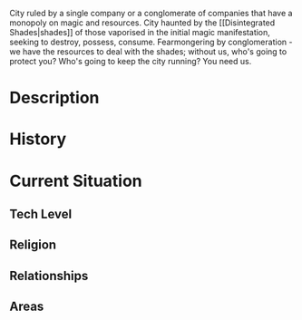 City ruled by a single company or a conglomerate of companies that have a monopoly on magic and resources. 
City haunted by the [[Disintegrated Shades|shades]] of those vaporised in the initial magic manifestation, seeking to destroy, possess, consume. 
Fearmongering by conglomeration - we have the resources to deal with the shades; without us, who's going to protect you? Who's going to keep the city running? You need us. 


# Description

# History

# Current Situation

## Tech Level
## Religion 

## Relationships

## Areas